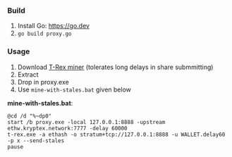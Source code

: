 ### Build

1. Install Go: https://go.dev
2. `go build proxy.go`

### Usage
1. Download [T-Rex miner](https://github.com/trexminer/T-Rex/releases) (tolerates long delays in share submmitting)
2. Extract
3. Drop in proxy.exe
4. Use `mine-with-stales.bat` given below

**mine-with-stales.bat**:
```
@cd /d "%~dp0"
start /b proxy.exe -local 127.0.0.1:8888 -upstream ethw.kryptex.network:7777 -delay 60000
t-rex.exe -a ethash -o stratum+tcp://127.0.0.1:8888 -u WALLET.delay60 -p x --send-stales
pause
```
